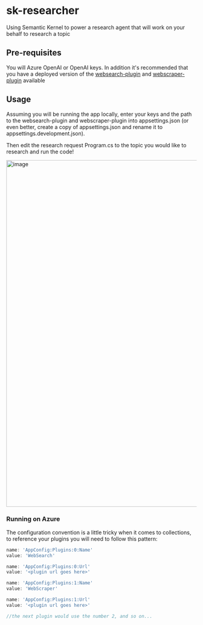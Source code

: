 # sk-researcher
Using Semantic Kernel to power a research agent that will work on your behalf to research a topic

## Pre-requisites
You will Azure OpenAI or OpenAI keys. In addition it's recommended that you have a deployed version of the [websearch-plugin](https://github.com/craigomatic/websearch-aiplugin/) and [webscraper-plugin](https://github.com/craigomatic/webscraper-aiplugin/) available 

## Usage
Assuming you will be running the app locally, enter your keys and the path to the websearch-plugin and webscraper-plugin into appsettings.json (or even better, create a copy of appsettings.json and rename it to appsettings.development.json).

Then edit the research request Program.cs to the topic you would like to research and run the code!

<img width="915" alt="image" src="https://github.com/craigomatic/sk-researcher/assets/146438/2af6a570-c729-44a9-aa88-4c159175b5de">

### Running on Azure
The configuration convention is a little tricky when it comes to collections, to reference your plugins you will need to follow this pattern:

```javascript
name: 'AppConfig:Plugins:0:Name'
value: 'WebSearch'

name: 'AppConfig:Plugins:0:Url'
value: '<plugin url goes here>'

name: 'AppConfig:Plugins:1:Name'
value: 'WebScraper'

name: 'AppConfig:Plugins:1:Url'
value: '<plugin url goes here>'

//the next plugin would use the number 2, and so on...
```
